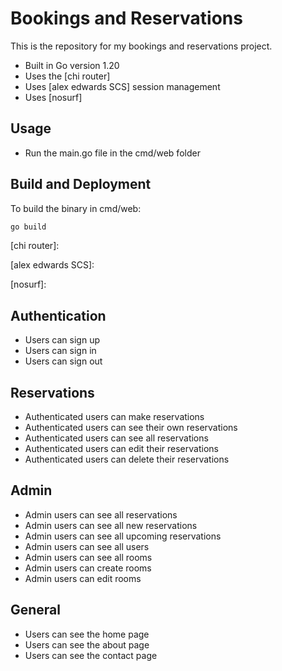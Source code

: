 # Bookings and Reservations

This is the repository for my bookings and reservations project.

- Built in Go version 1.20
- Uses the [chi router]
- Uses [alex edwards SCS] session management
- Uses [nosurf]

## Usage

- Run the main.go file in the cmd/web folder

## Build and Deployment

To build the binary in cmd/web:

```bash
go build
``` 

[chi router]:

[alex edwards SCS]:

[nosurf]:

## Authentication

- Users can sign up
- Users can sign in
- Users can sign out

## Reservations

- Authenticated users can make reservations
- Authenticated users can see their own reservations
- Authenticated users can see all reservations
- Authenticated users can edit their reservations
- Authenticated users can delete their reservations

## Admin

- Admin users can see all reservations
- Admin users can see all new reservations
- Admin users can see all upcoming reservations
- Admin users can see all users
- Admin users can see all rooms
- Admin users can create rooms
- Admin users can edit rooms

## General

- Users can see the home page
- Users can see the about page
- Users can see the contact page






